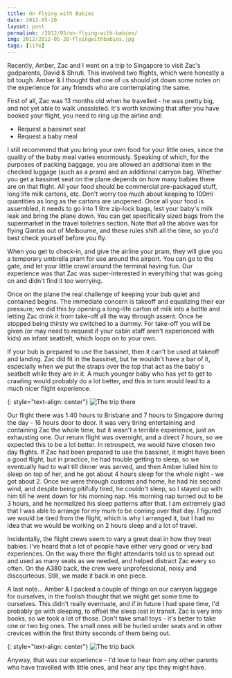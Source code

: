 ```yaml
---
title: On Flying with Babies
date: 2012-05-20
layout: post
permalink: /2012/05/on-flying-with-babies/
img: 2012/2012-05-20-flyingwithbabies.jpg
tags: [life]
---
```

Recently, Amber, Zac and I went on a trip to Singapore to visit Zac's godparents, David & Shruti. This involved two flights, which were honestly a bit tough. Amber & I thought that one of us should jot down some notes on the experience for any friends who are contemplating the same.

First of all, Zac was 13 months old when he travelled - he was pretty big, and not yet able to walk unassisted. It's worth knowing that after you have booked your flight, you need to ring up the airline and:

* Request a bassinet seat
* Request a baby meal

I still recommend that you bring your own food for your little ones, since the quality of the baby meal varies enormously. Speaking of which, for the purposes of packing baggage, you are allowed an additional item in the checked luggage (such as a pram) and an additional carryon bag. Whether you get a bassinet seat on the plane depends on how many babies there are on that flight. All your food should be commercial pre-packaged stuff, long life milk cartons, etc. Don't worry too much about keeping to 100ml quantities as long as the cartons are unopened. Once all your food is assembled, it needs to go into 1 litre zip-lock bags, lest your baby's milk leak and bring the plane down. You can get specifically sized bags from the supermarket in the travel toiletries section. Note that all the above was for flying Qantas out of Melbourne, and these rules shift all the time, so you'd best check yourself before you fly.

When you get to check-in, and give the airline your pram, they will give you a temporary umbrella pram for use around the airport. You can go to the gate, and let your littlie crawl around the terminal having fun. Our experience was that Zac was super-interested in everything that was going on and didn't find it too worrying.

Once on the plane the real challenge of keeping your bub quiet and contained begins. The immediate concern is takeoff and equalizing their ear pressure; we did this by opening a long-life carton of milk into a bottle and letting Zac drink it from take-off all the way through assent. Once he stopped being thirsty we switched to a dummy. For take-off you will be given (or may need to request if your cabin staff aren't experienced with kids) an infant seatbelt, which loops on to your own.

If your bub is prepared to use the bassinet, then it can't be used at takeoff and landing. Zac did fit in the bassinet, but he wouldn't have a bar of it, especially when we put the straps over the top that act as the baby's seatbelt while they are in it. A much younger baby who has yet to get to crawling would probably do a lot better, and this in turn would lead to a much nicer flight experience.

{: style="text-align: center"}
![The trip there]({{site.baseurl}}/assets/img/2012/2012-05-20-tripthere.jpg)

Our flight there was 1:40 hours to Brisbane and 7 hours to Singapore during the day - 16 hours door to door. It was very tiring entertaining and containing Zac the whole time, but it wasn't a terrible experience, just an exhausting one. Our return flight was overnight, and a direct 7 hours, so we expected this to be a lot better. In retrospect, we would have chosen two day flights. If Zac had been prepared to use the bassinet, it might have been a good flight, but in practice, he had trouble getting to sleep, so we eventually had to wait till dinner was served, and then Amber lulled him to sleep on top of her, and he got about 4 hours sleep for the whole night - we got about 2. Once we were through customs and home, he had his second wind, and despite being pitifully tired, he couldn't sleep, so I stayed up with him till he went down for his morning nap. His morning nap turned out to be 3 hours, and he normalized his sleep patterns after that. I am extremely glad that I was able to arrange for my mum to be coming over that day. I figured we would be tired from the flight, which is why I arranged it, but I had no idea that we would be working on 2 hours sleep and a lot of travel.

Incidentally, the flight crews seem to vary a great deal in how they treat babies. I've heard that a lot of people have either very good or very bad experiences. On the way there the flight attendants told us to spread out and used as many seats as we needed, and helped distract Zac every so often. On the A380 back, the crew were unprofessional, noisy and discourteous. Still, we made it back in one piece.

A last note... Amber & I packed a couple of things on our carryon luggage for ourselves, in the foolish thought that we might get some time to ourselves. This didn't really eventuate, and if in future I had spare time, I'd probably go with sleeping, to offset the sleep lost in transit. Zac is very into books, so we took a lot of those. Don't take small toys - it's better to take one or two big ones. The small ones will be hurled under seats and in other crevices within the first thirty seconds of them being out.

{: style="text-align: center"}
![The trip back]({{site.baseurl}}/assets/img/2012/2012-05-20-tripback.jpg)

Anyway, that was our experience - I'd love to hear from any other parents who have travelled with little ones, and hear any tips they might have.